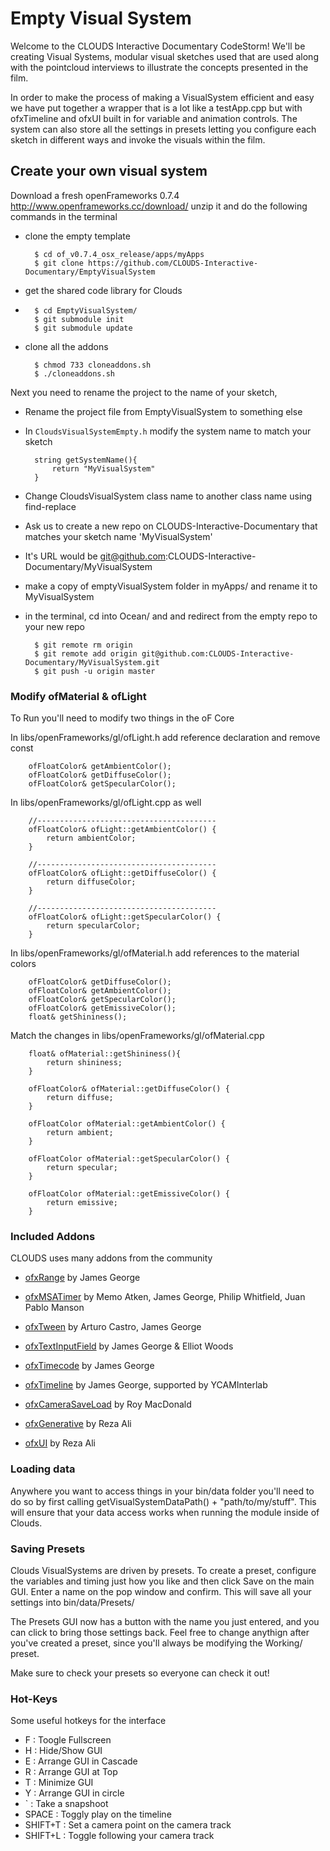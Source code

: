 # Empty Visual System 

Welcome to the CLOUDS Interactive Documentary CodeStorm! We'll be creating Visual Systems, modular visual sketches used that are used along with the pointcloud interviews to illustrate the concepts presented in the film.

In order to make the process of making a VisualSystem efficient and easy we have put together a wrapper that is a lot like a testApp.cpp but with ofxTimeline and ofxUI built in for variable and animation controls. The system can also store all the settings in presets letting you configure each sketch in different ways and invoke the visuals within the film.

## Create your own visual system

Download a fresh openFrameworks 0.7.4 http://www.openframeworks.cc/download/ unzip it and do the following commands in the terminal
	
* clone the empty template

		$ cd of_v0.7.4_osx_release/apps/myApps
		$ git clone https://github.com/CLOUDS-Interactive-Documentary/EmptyVisualSystem
	
* get the shared code library for Clouds
* 
		$ cd EmptyVisualSystem/
		$ git submodule init
		$ git submodule update
		
* clone all the addons

		$ chmod 733 cloneaddons.sh
		$ ./cloneaddons.sh
		
Next you need to rename the project to the name of your sketch,
	
* Rename the project file from EmptyVisualSystem to something else
* In `CloudsVisualSystemEmpty.h` modify the system name to match your sketch
		
		string getSystemName(){
			return "MyVisualSystem"
		}

* Change CloudsVisualSystem class name to another class name using find-replace
* Ask us to create a new repo on CLOUDS-Interactive-Documentary that matches your sketch name 'MyVisualSystem' 
* It's URL would be git@github.com:CLOUDS-Interactive-Documentary/MyVisualSystem
* make a copy of emptyVisualSystem folder in myApps/ and rename it to MyVisualSystem
* in the terminal, cd into Ocean/ and and redirect from the empty repo to your new repo

		$ git remote rm origin
		$ git remote add origin git@github.com:CLOUDS-Interactive-Documentary/MyVisualSystem.git 
		$ git push -u origin master

### Modify ofMaterial & ofLight

To Run you'll need to modify two things in the oF Core

In libs/openFrameworks/gl/ofLight.h add reference declaration and remove const

		ofFloatColor& getAmbientColor();
		ofFloatColor& getDiffuseColor();
		ofFloatColor& getSpecularColor();

In libs/openFrameworks/gl/ofLight.cpp as well

		//----------------------------------------
		ofFloatColor& ofLight::getAmbientColor() {
			return ambientColor;
		}
		
		//----------------------------------------
		ofFloatColor& ofLight::getDiffuseColor() {
			return diffuseColor;
		}
		
		//----------------------------------------
		ofFloatColor& ofLight::getSpecularColor() {
			return specularColor;
		}
		
In libs/openFrameworks/gl/ofMaterial.h add references to the material colors

		ofFloatColor& getDiffuseColor();
		ofFloatColor& getAmbientColor();
		ofFloatColor& getSpecularColor();
		ofFloatColor& getEmissiveColor();
		float& getShininess();

Match the changes in libs/openFrameworks/gl/ofMaterial.cpp 

		float& ofMaterial::getShininess(){
			return shininess;
		}
		
		ofFloatColor& ofMaterial::getDiffuseColor() {
			return diffuse;
		}
		
		ofFloatColor ofMaterial::getAmbientColor() {
			return ambient;
		}
		
		ofFloatColor ofMaterial::getSpecularColor() {
			return specular;
		}
		
		ofFloatColor ofMaterial::getEmissiveColor() {
			return emissive;
		}


### Included Addons

CLOUDS uses many addons from the community 

* [ofxRange](https://github.com/Flightphase/ofxRange) by James George

* [ofxMSATimer](https://github.com/obviousjim/ofxMSATimer) by Memo Atken, James George, Philip Whitfield, Juan Pablo Manson
		
* [ofxTween](https://github.com/Flightphase/ofxTween) by Arturo Castro, James George

* [ofxTextInputField](https://github.com/Flightphase/ofxTextInputField) by James George & Elliot Woods
		
* [ofxTimecode](https://github.com/YCAMInterlab/ofxTimecode) by James George
		
* [ofxTimeline](https://github.com/YCAMInterlab/ofxTimeline) by James George, supported by YCAMInterlab
	
* [ofxCameraSaveLoad](https://github.com/roymacdonald/ofxCameraSaveLoad) by Roy MacDonald
		
* [ofxGenerative](https://github.com/rezaali/ofxGenerative) by Reza Ali
		
* [ofxUI](https://github.com/rezaali/ofxUI) by Reza Ali

### Loading data

Anywhere you want to access things in your bin/data folder you'll need to do so by first calling getVisualSystemDataPath() + "path/to/my/stuff". This will ensure that your data access works when running the module inside of Clouds.

### Saving Presets

Clouds VisualSystems are driven by presets. To create a preset, configure the variables and timing just how you like and then click Save on the main GUI. Enter a name on the pop window and confirm. This will save all your settings into bin/data/Presets/

The Presets GUI now has a button with the name you just entered, and you can click to bring those settings back. Feel free to change anythign after you've created a preset, since you'll always be modifying the Working/ preset.

Make sure to check your presets so everyone can check it out!

### Hot-Keys 

Some useful hotkeys for the interface
* F : Toogle Fullscreen
* H : Hide/Show GUI
* E : Arrange GUI in Cascade  
* R : Arrange GUI at Top
* T : Minimize GUI
* Y : Arrange GUI in circle
* ` : Take a snapshoot
* SPACE : Toggly play on the timeline
* SHIFT+T : Set a camera point on the camera track
* SHIFT+L : Toggle following your camera track

